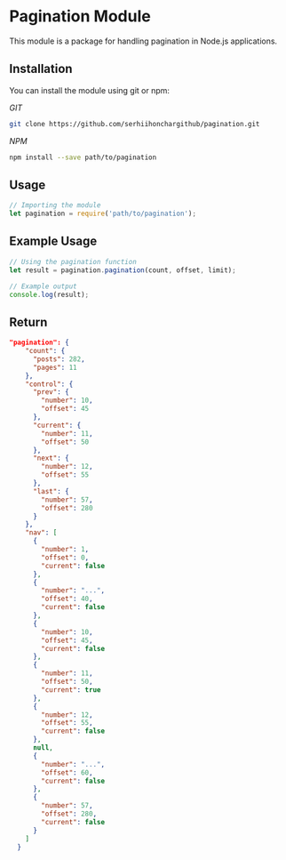 # Pagination Module

This module is a package for handling pagination in Node.js applications.

## Installation

You can install the module using git or npm:

*GIT*
```bash
git clone https://github.com/serhiihonchargithub/pagination.git
```

*NPM*
```bash
npm install --save path/to/pagination
```

## Usage
```javascript
// Importing the module
let pagination = require('path/to/pagination');
```
## Example Usage
```javascript
// Using the pagination function
let result = pagination.pagination(count, offset, limit);

// Example output
console.log(result);
```

## Return
```json
"pagination": {
    "count": {
      "posts": 282,
      "pages": 11
    },
    "control": {
      "prev": {
        "number": 10,
        "offset": 45
      },
      "current": {
        "number": 11,
        "offset": 50
      },
      "next": {
        "number": 12,
        "offset": 55
      },
      "last": {
        "number": 57,
        "offset": 280
      }
    },
    "nav": [
      {
        "number": 1,
        "offset": 0,
        "current": false
      },
      {
        "number": "...",
        "offset": 40,
        "current": false
      },
      {
        "number": 10,
        "offset": 45,
        "current": false
      },
      {
        "number": 11,
        "offset": 50,
        "current": true
      },
      {
        "number": 12,
        "offset": 55,
        "current": false
      },
      null,
      {
        "number": "...",
        "offset": 60,
        "current": false
      },
      {
        "number": 57,
        "offset": 280,
        "current": false
      }
    ]
  }
```
